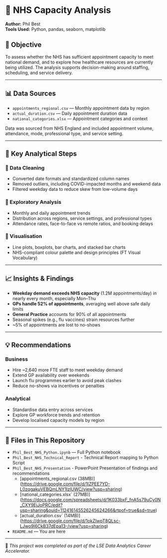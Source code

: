 # 🏥 NHS Capacity Analysis

**Author:** Phil Best  
**Tools Used:** Python, pandas, seaborn, matplotlib

## 🎯 Objective

To assess whether the NHS has sufficient appointment capacity to meet national demand, and to explore how healthcare resources are currently being utilized. The analysis supports decision-making around staffing, scheduling, and service delivery.

---

## 📊 Data Sources

- `appointments_regional.csv` — Monthly appointment data by region
- `actual_duration.csv` — Daily appointment duration data
- `national_categories.xlsx` — Appointment categories and context

Data was sourced from NHS England and included appointment volume, attendance, mode, professional type, and service setting.

---

## 🔎 Key Analytical Steps

### 🔹 Data Cleaning
- Converted date formats and standardized column names
- Removed outliers, including COVID-impacted months and weekend data
- Filtered weekday data to reduce skew from low-volume days

### 🔹 Exploratory Analysis
- Monthly and daily appointment trends
- Distribution across regions, service settings, and professional types
- Attendance rates, face-to-face vs remote ratios, and booking delays

### 🔹 Visualisation
- Line plots, boxplots, bar charts, and stacked bar charts
- NHS-compliant colour palette and design principles (FT Visual Vocabulary)

---

## 📈 Insights & Findings

- **Weekday demand exceeds NHS capacity** (1.2M appointments/day) in nearly every month, especially Mon–Thu
- **GPs handle 52% of appointments**, averaging well above safe daily limits
- **General Practice** accounts for 90% of all appointments
- Seasonal spikes (e.g., flu vaccines) strain resources further
- ~5% of appointments are lost to no-shows

---

## 💡 Recommendations

### Business
- Hire ~2,640 more FTE staff to meet weekday demand
- Extend GP availability over weekends
- Launch flu programmes earlier to avoid peak clashes
- Reduce no-shows via incentives or penalties

### Analytical
- Standardise data entry across services
- Explore GP workforce trends and retention
- Develop localised capacity models by region

---

## 📂 Files in This Repository

- `Phil_Best_NHS_Python.ipynb` — Full Python notebook
- `Phil_Best_NHS_Technical_Report` - Technical Report mapping to Python Script
- `Phil_Best_NHS_Presentation` - PowerPoint Presentation of findings and recommendations
  - [appointments_regional.csv (38MB)] (https://drive.google.com/file/d/1IZPEE7YD-L0zqgakuVEBQmLNY1IzlUWC/view?usp=sharing)
  - [national_categories.xlsx` (27MB)] (https://docs.google.com/spreadsheets/d/1K033bxF_fnA5s79uCy0N_CXY9EjJoPRC/edit?usp=sharing&ouid=112416145526245624266&rtpof=true&sd=true)
  - [actual_duration.csv` (14MB)] (https://drive.google.com/file/d/1okZIwpT8QLsc-LJwo9l6CkB37dEpa13-/view?usp=sharing)
- `README.md` — You are here

---

📌 *This project was completed as part of the LSE Data Analytics Career Accelerator.*
